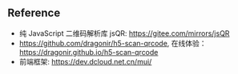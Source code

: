 
## Reference

* 纯 JavaScript 二维码解析库 jsQR: https://gitee.com/mirrors/jsQR
* https://github.com/dragonir/h5-scan-qrcode, 在线体验：https://dragonir.github.io/h5-scan-qrcode
* 前端框架: https://dev.dcloud.net.cn/mui/

